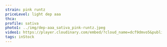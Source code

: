 ```yaml
---
strain: pink runtz
priceLevel: light dep aaa
thca:
profile: sativa
photo1: ../img/dep-aaa_sativa_pink-runtz.jpeg
video1: https://player.cloudinary.com/embed/?cloud_name=dcf9dmvo5&public_id=dep-aaa_sativa_pink-runtz_focxk9&profile=flower
tags: inStock
---
```

